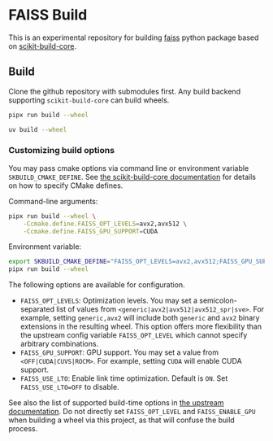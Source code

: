 # FAISS Build

This is an experimental repository for building [faiss](https://github.com/facebookresearch/faiss) python package based on [scikit-build-core](https://scikit-build-core.readthedocs.io/en/latest/index.html).

## Build

Clone the github repository with submodules first. Any build backend supporting `scikit-build-core` can build wheels.

```bash
pipx run build --wheel
```

```bash
uv build --wheel
```

### Customizing build options

You may pass cmake options via command line or environment variable `SKBUILD_CMAKE_DEFINE`. See [the scikit-build-core documentation](https://scikit-build-core.readthedocs.io/en/latest/configuration/index.html#configuring-cmake-arguments-and-defines) for details on how to specify CMake defines.

Command-line arguments:

```bash
pipx run build --wheel \
    -Ccmake.define.FAISS_OPT_LEVELS=avx2,avx512 \
    -Ccmake.define.FAISS_GPU_SUPPORT=CUDA
```

Environment variable:

```bash
export SKBUILD_CMAKE_DEFINE="FAISS_OPT_LEVELS=avx2,avx512;FAISS_GPU_SUPPORT=CUDA"
pipx run build --wheel
```

The following options are available for configuration.

- `FAISS_OPT_LEVELS`: Optimization levels. You may set a semicolon-separated list of values from `<generic|avx2|avx512|avx512_spr|sve>`. For example, setting `generic,avx2` will include both `generic` and `avx2` binary extensions in the resulting wheel. This option offers more flexibility than the upstream config variable `FAISS_OPT_LEVEL` which cannot specify arbitrary combinations.
- `FAISS_GPU_SUPPORT`: GPU support. You may set a value from `<OFF|CUDA|CUVS|ROCM>`. For example, setting `CUDA` will enable CUDA support.
- `FAISS_USE_LTO`: Enable link time optimization. Default is `ON`. Set `FAISS_USE_LTO=OFF` to disable.

See also the list of supported build-time options in [the upstream documentation](https://github.com/facebookresearch/faiss/blob/main/INSTALL.md#step-1-invoking-cmake). Do not directly set `FAISS_OPT_LEVEL` and `FAISS_ENABLE_GPU` when building a wheel via this project, as that will confuse the build process.